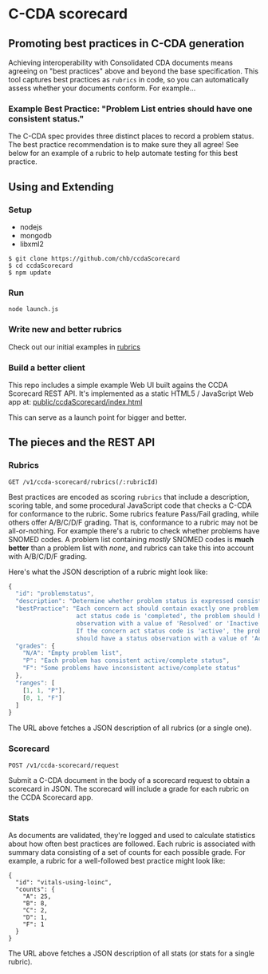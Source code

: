 # C-CDA scorecard

## Promoting best practices in C-CDA generation

Achieving interoperability with Consolidated CDA documents means agreeing
on "best practices" above and beyond the base specification.  This tool captures
best practices as `rubrics` in code, so you can automatically assess whether
your documents conform.  For example...

### Example Best Practice: "Problem List entries should have one consistent status."

The C-CDA spec provides three distinct places to record a problem status.  The
best practice recommendation is to make sure they all agree!  See below for an
example of a rubric to help automate testing for this best practice.

## Using and Extending

### Setup
* nodejs 
* mongodb
* libxml2

```
$ git clone https://github.com/chb/ccdaScorecard
$ cd ccdaScorecard
$ npm update
```

### Run
`node launch.js`

### Write new and better rubrics
Check out our initial examples in [rubrics](ccdaScorecard/tree/master/rubrics)

### Build a better client
This repo includes a simple example Web UI built agains the CCDA Scorecard REST API.
It's implemented as a static HTML5 / JavaScript Web app at:
[public/ccdaScorecard/index.html](ccdaScorecard/tree/master/public/ccdaScorecard/index.html)

This can serve as a launch point for bigger and better.


## The pieces and the REST API

### Rubrics
`GET /v1/ccda-scorecard/rubrics(/:rubricId)`

Best practices are encoded as scoring `rubrics` that include a description,
scoring table, and some procedural JavaScript code that checks a C-CDA for
conformance to the rubric.  Some rubrics feature Pass/Fail grading, while
others offer A/B/C/D/F grading.  That is, conformance to a rubric may not be
all-or-nothing.  For example there's a rubric to check whether problems have
SNOMED codes.  A problem list containing *mostly* SNOMED codes is **much better**
than a problem list with *none*, and rubrics can take this into account
with A/B/C/D/F grading.

Here's what the JSON description of a rubric might look like:

```js
{
  "id": "problemstatus",
  "description": "Determine whether problem status is expressed consistently",
  "bestPractice": "Each concern act should contain exactly one problem.  If the concern\
                   act status code is 'completed', the problem should have a status\
                   observation with a value of 'Resolved' or 'Inactive'.\
                   If the concern act status code is 'active', the problem\
                   should have a status observation with a value of 'Active'.",
  "grades": {
    "N/A": "Empty problem list",
    "P": "Each problem has consistent active/complete status",
    "F": "Some problems have inconsistent active/complete status"
  },
  "ranges": [
    [1, 1, "P"],
    [0, 1, "F"]
  ]
}
```

The URL above fetches a JSON description of all rubrics (or a single one).

### Scorecard
`POST /v1/ccda-scorecard/request`

Submit a C-CDA document in the body of a scorecard request to obtain a
scorecard in JSON. The scorecard will include a grade for each rubric
on the CCDA Scorecard app.

### Stats

As documents are validated, they're logged and used to calculate statistics
about how often best practices are followed.  Each rubric is associated
with summary data consisting of a set of counts for each possible grade.
For example, a rubric for a well-followed best practice might look like:

```
{
  "id": "vitals-using-loinc",
  "counts": {
    "A": 25,
    "B": 8,
    "C": 2,
    "D": 1,
    "F": 1
  }
}
```

The URL above fetches a JSON description of all stats (or stats for a single rubric).
